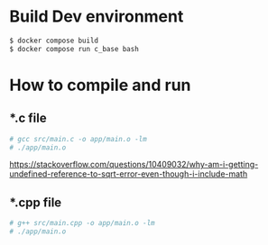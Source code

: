 # Build Dev environment

```bash
$ docker compose build
$ docker compose run c_base bash
```


# How to compile and run

## *.c file

```bash
# gcc src/main.c -o app/main.o -lm
# ./app/main.o
```
https://stackoverflow.com/questions/10409032/why-am-i-getting-undefined-reference-to-sqrt-error-even-though-i-include-math

## *.cpp file

```bash
# g++ src/main.cpp -o app/main.o -lm
# ./app/main.o
```
